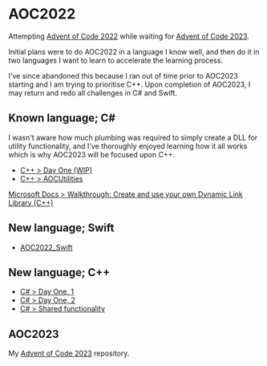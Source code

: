 # AOC2022

Attempting [Advent of Code 2022](https://adventofcode.com/2022) while waiting for [Advent of Code 2023](https://adventofcode.com/2023).

Initial plans were to do AOC2022 in a language I know well, and then do it in two languages I want to learn to accelerate the learning process.

I've since abandoned this because I ran out of time prior to AOC2023 starting and I am trying to prioritise C++. Upon completion of AOC2023, I may return and redo all challenges in C# and Swift.


## Known language; C#

I wasn't aware how much plumbing was required to simply create a DLL for utility functionality, and I've thoroughly enjoyed learning how it all works which is why AOC2023 will be focused upon C++.

- [C++ > Day One (WIP)](https://github.com/nateforsyth/AOC2022/tree/master/CPP/DayOne_CPP)
- [C++ > AOCUtilities](https://github.com/nateforsyth/AOC2022/tree/master/CPP/AOCUtilities)

[Microsoft Docs > Walkthrough: Create and use your own Dynamic Link Library (C++)](https://learn.microsoft.com/en-us/cpp/build/walkthrough-creating-and-using-a-dynamic-link-library-cpp?view=msvc-170)


## New language; Swift

- [AOC2022_Swift](https://github.com/nateforsyth/AOC2022/tree/master/Swift/AOC2022_Swift)


## New language; C++

- [C# > Day One, 1](https://github.com/nateforsyth/AOC2022/tree/master/CS/DayOne/DayOne_1)
- [C# > Day One, 2](https://github.com/nateforsyth/AOC2022/tree/master/CS/DayOne/DayOne_2)
- [C# > Shared functionality]()

## AOC2023

My [Advent of Code 2023](https://github.com/nateforsyth/AOC2023) repository.
